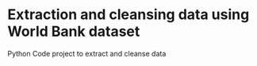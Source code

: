 # Extraction and cleansing data using World Bank dataset
Python Code project to extract and cleanse data
